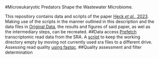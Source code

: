 #Microeukaryotic Predators Shape the Wastewater Microbiome.

This repository contains data and scripts of the paper [Heck _et al._, 2023](). Making use of the scripts in the manner outlined in this description and the data files in [Original Data](https://github.com/N-Heck-1/Microeukaryotic-predators-shape-the-wastewater-microbiome/tree/main/original_data), the results and figures of said paper, as wel as the intermediary steps, can be recreated.
##Data access
[Prefetch](https://github.com/N-Heck-1/Microeukaryotic-predators-shape-the-wastewater-microbiome/tree/main/bash/prefetcher.sh) transcriptomic read data from the SRA.
A [script](https://github.com/N-Heck-1/Microeukaryotic-predators-shape-the-wastewater-microbiome/tree/main/bash/sra_getter.sh) to keep the working directory empty by moving not currently used sra files to a different drive.
Assessing read quality [using fastqc](https://github.com/N-Heck-1/Microeukaryotic-predators-shape-the-wastewater-microbiome/tree/main/bash/quality_controller.sh).
##Quality assessment and filter determination
